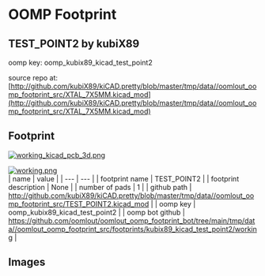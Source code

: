 # OOMP Footprint  
## TEST_POINT2  by kubiX89  
  
oomp key: oomp_kubix89_kicad_test_point2  
  
source repo at: [http://github.com/kubiX89/kiCAD.pretty/blob/master/tmp/data//oomlout_oomp_footprint_src/XTAL_7X5MM.kicad_mod](http://github.com/kubiX89/kiCAD.pretty/blob/master/tmp/data//oomlout_oomp_footprint_src/XTAL_7X5MM.kicad_mod)  
## Footprint  
  
[![working_kicad_pcb_3d.png](working_kicad_pcb_3d_600.png)](working_kicad_pcb_3d.png)  
  
[![working.png](working_600.png)](working.png)  
| name | value | 
| --- | --- | 
| footprint name | TEST_POINT2 | 
| footprint description | None | 
| number of pads | 1 | 
| github path | http://github.com/kubiX89/kiCAD.pretty/blob/master/tmp/data//oomlout_oomp_footprint_src/TEST_POINT2.kicad_mod | 
| oomp key | oomp_kubix89_kicad_test_point2 | 
| oomp bot github | https://github.com/oomlout/oomlout_oomp_footprint_bot/tree/main/tmp/data//oomlout_oomp_footprint_src/footprints/kubix89_kicad_test_point2/working | 
## Images  
